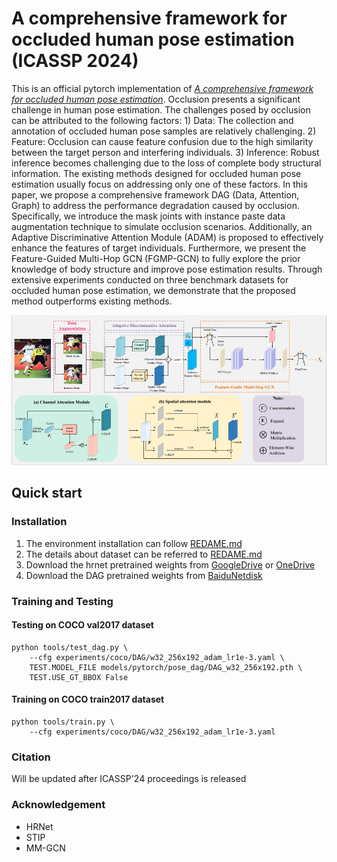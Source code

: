 # A comprehensive framework for occluded human pose estimation (ICASSP 2024)
This is an official pytorch implementation of [*A comprehensive framework for occluded human pose estimation*](). 
Occlusion presents a significant challenge in human pose estimation. The challenges posed by occlusion can be attributed to the following factors: 1) Data: The collection and annotation of occluded human pose samples are relatively challenging. 2) Feature: Occlusion can cause feature confusion due to the high similarity between the target person and interfering individuals. 3) Inference: Robust inference becomes challenging due to the loss of complete body structural information. The existing methods designed for occluded human pose estimation usually focus on addressing only one of these factors. In this paper, we propose a comprehensive framework DAG (Data, Attention, Graph) to address the performance degradation caused by occlusion. Specifically, we introduce the mask joints with instance paste data augmentation technique to simulate occlusion scenarios. Additionally, an Adaptive Discriminative Attention Module (ADAM) is proposed to effectively enhance the features of target individuals. Furthermore, we present the Feature-Guided Multi-Hop GCN (FGMP-GCN) to fully explore the prior knowledge of body structure and improve pose estimation results. Through extensive experiments conducted on three benchmark datasets for occluded human pose estimation, we demonstrate that the proposed method outperforms existing methods. </br>

![Illustrating the architecture of the proposed DAG](pipeline.png)

## Quick start
### Installation

1. The environment installation can follow [REDAME.md](https://github.com/leoxiaobin/deep-high-resolution-net.pytorch/blob/master/README.md) 
2. The details about dataset can be referred to [REDAME.md](https://github.com/leoxiaobin/deep-high-resolution-net.pytorch/blob/master/README.md) 
3. Download the hrnet pretrained weights from [GoogleDrive](https://drive.google.com/drive/folders/1hOTihvbyIxsm5ygDpbUuJ7O_tzv4oXjC?usp=sharing) or  [OneDrive](https://1drv.ms/f/s!AhIXJn_J-blW231MH2krnmLq5kkQ)
4. Download the DAG  pretrained weights from [BaiduNetdisk](https://pan.baidu.com/s/1sIWLMGxiW_imh3Ww7IAeCw?pwd=4vyb )

### Training and Testing

#### Testing on COCO val2017 dataset 


```
python tools/test_dag.py \
    --cfg experiments/coco/DAG/w32_256x192_adam_lr1e-3.yaml \
    TEST.MODEL_FILE models/pytorch/pose_dag/DAG_w32_256x192.pth \
    TEST.USE_GT_BBOX False
```

#### Training on COCO train2017 dataset

```
python tools/train.py \
    --cfg experiments/coco/DAG/w32_256x192_adam_lr1e-3.yaml
```


### Citation
Will be updated after ICASSP'24 proceedings is released

### Acknowledgement

* HRNet
* STIP
* MM-GCN

